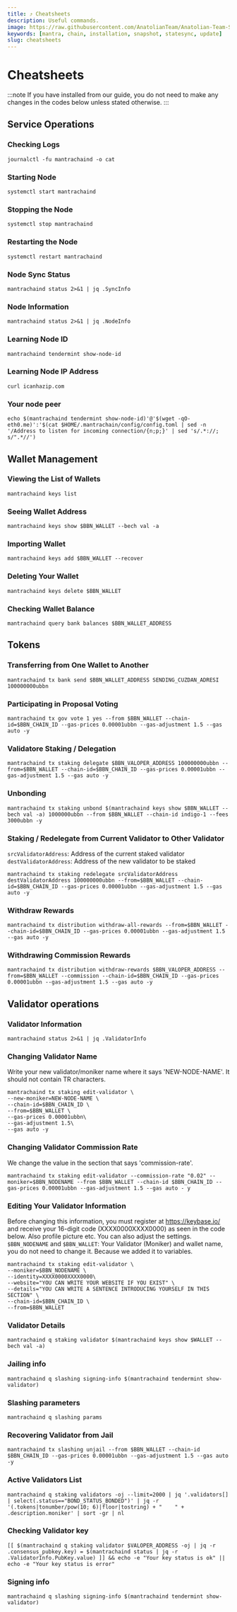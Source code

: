 ```yaml
---
title: ⤴️ Cheatsheets
description: Useful commands.
image: https://raw.githubusercontent.com/AnatolianTeam/Anatolian-Team-Services/main/docs/Testnet/Cosmos-Ecosystem/mantra/img/Mantra-Service-Cover.jpg
keywords: [mantra, chain, installation, snapshot, statesync, update]
slug: cheatsheets
---
```


# Cheatsheets
:::note
If you have installed from our guide, you do not need to make any changes in the codes below unless stated otherwise.
:::

## Service Operations

### Checking Logs
```
journalctl -fu mantrachaind -o cat
```

### Starting Node
```
systemctl start mantrachaind
```

### Stopping the Node
```
systemctl stop mantrachaind
```

### Restarting the Node
```
systemctl restart mantrachaind
```

### Node Sync Status
```
mantrachaind status 2>&1 | jq .SyncInfo
```

### Node Information
```
mantrachaind status 2>&1 | jq .NodeInfo
```

### Learning Node ID
```
mantrachaind tendermint show-node-id
```

### Learning Node IP Address
```
curl icanhazip.com
```

### Your node peer
```
echo $(mantrachaind tendermint show-node-id)'@'$(wget -qO- eth0.me)':'$(cat $HOME/.mantrachain/config/config.toml | sed -n '/Address to listen for incoming connection/{n;p;}' | sed 's/.*://; s/".*//')
```

## Wallet Management

### Viewing the List of Wallets
```
mantrachaind keys list
```

### Seeing Wallet Address
```
mantrachaind keys show $BBN_WALLET --bech val -a
```

### Importing Wallet
```
mantrachaind keys add $BBN_WALLET --recover
```

### Deleting Your Wallet
```
mantrachaind keys delete $BBN_WALLET
```

### Checking Wallet Balance
```
mantrachaind query bank balances $BBN_WALLET_ADDRESS
```

## Tokens

### Transferring from One Wallet to Another
```
mantrachaind tx bank send $BBN_WALLET_ADDRESS SENDING_CUZDAN_ADRESI 100000000ubbn
```

### Participating in Proposal Voting
```
mantrachaind tx gov vote 1 yes --from $BBN_WALLET --chain-id=$BBN_CHAIN_ID --gas-prices 0.00001ubbn --gas-adjustment 1.5 --gas auto -y
```

### Validatore Staking / Delegation
```
mantrachaind tx staking delegate $BBN_VALOPER_ADDRESS 100000000ubbn --from=$BBN_WALLET --chain-id=$BBN_CHAIN_ID --gas-prices 0.00001ubbn --gas-adjustment 1.5 --gas auto -y
```
### Unbonding
```
mantrachaind tx staking unbond $(mantrachaind keys show $BBN_WALLET --bech val -a) 1000000ubbn --from $BBN_WALLET --chain-id indigo-1 --fees 3000ubbn -y
```

### Staking / Redelegate from Current Validator to Other Validator
`srcValidatorAddress`: Address of the current staked validator
`destValidatorAddress`: Address of the new validator to be staked
```
mantrachaind tx staking redelegate srcValidatorAddress destValidatorAddress 100000000ubbn --from=$BBN_WALLET --chain-id=$BBN_CHAIN_ID --gas-prices 0.00001ubbn --gas-adjustment 1.5 --gas auto -y
```

### Withdraw Rewards
```
mantrachaind tx distribution withdraw-all-rewards --from=$BBN_WALLET --chain-id=$BBN_CHAIN_ID --gas-prices 0.00001ubbn --gas-adjustment 1.5 --gas auto -y
```

### Withdrawing Commission Rewards

```
mantrachaind tx distribution withdraw-rewards $BBN_VALOPER_ADDRESS --from=$BBN_WALLET --commission --chain-id=$BBN_CHAIN_ID --gas-prices 0.00001ubbn --gas-adjustment 1.5 --gas auto -y
```

## Validator operations

### Validator Information
```
mantrachaind status 2>&1 | jq .ValidatorInfo
```

### Changing Validator Name
Write your new validator/moniker name where it says 'NEW-NODE-NAME'. It should not contain TR characters.
```
mantrachaind tx staking edit-validator \
--new-moniker=NEW-NODE-NAME \
--chain-id=$BBN_CHAIN_ID \
--from=$BBN_WALLET \
--gas-prices 0.00001ubbn\
--gas-adjustment 1.5\
--gas auto -y
```

### Changing Validator Commission Rate
We change the value in the section that says 'commission-rate'.
```
mantrachaind tx staking edit-validator --commission-rate "0.02" --moniker=$BBN_NODENAME --from $BBN_WALLET --chain-id $BBN_CHAIN_ID --gas-prices 0.00001ubbn --gas-adjustment 1.5 --gas auto - y
```

### Editing Your Validator Information
Before changing this information, you must register at https://keybase.io/ and receive your 16-digit code (XXXX0000XXXX0000) as seen in the code below. Also profile picture etc. You can also adjust the settings.
`$BBN_NODENAME` and `$BBN_WALLET`: Your Validator (Moniker) and wallet name, you do not need to change it. Because we added it to variables.
```
mantrachaind tx staking edit-validator \
--moniker=$BBN_NODENAME \
--identity=XXXX0000XXXX0000\
--website="YOU CAN WRITE YOUR WEBSITE IF YOU EXIST" \
--details="YOU CAN WRITE A SENTENCE INTRODUCING YOURSELF IN THIS SECTION" \
--chain-id=$BBN_CHAIN_ID \
--from=$BBN_WALLET
```

### Validator Details
```
mantrachaind q staking validator $(mantrachaind keys show $WALLET --bech val -a)
```

### Jailing info
```
mantrachaind q slashing signing-info $(mantrachaind tendermint show-validator)
```

### Slashing parameters
```
mantrachaind q slashing params
```

### Recovering Validator from Jail
```
mantrachaind tx slashing unjail --from $BBN_WALLET --chain-id $BBN_CHAIN_ID --gas-prices 0.00001ubbn --gas-adjustment 1.5 --gas auto -y
```

### Active Validators List
```
mantrachaind q staking validators -oj --limit=2000 | jq '.validators[] | select(.status=="BOND_STATUS_BONDED")' | jq -r '(.tokens|tonumber/pow(10; 6)|floor|tostring) + " 	 " + .description.moniker' | sort -gr | nl
```

### Checking Validator key
```
[[ $(mantrachaind q staking validator $VALOPER_ADDRESS -oj | jq -r .consensus_pubkey.key) = $(mantrachaind status | jq -r .ValidatorInfo.PubKey.value) ]] && echo -e "Your key status is ok" || echo -e "Your key status is error"
```

### Signing info
```
mantrachaind q slashing signing-info $(mantrachaind tendermint show-validator)
```
